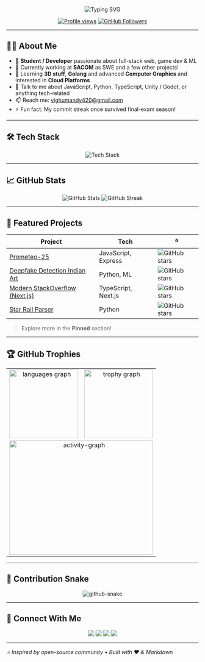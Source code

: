 

<p align="center">
  <img src="https://readme-typing-svg.demolab.com?font=Fira+Code&weight=500&size=26&pause=1000&color=58A6FF&center=true&vCenter=true&repeat=false&width=435&lines=Hi+there%2C+I'm+Vighnesh+%F0%9F%91%8B" alt="Typing SVG" />
</p>

<p align="center">
  <a href="https://komarev.com/ghpvc/?username=infernodragon456&style=for-the-badge&color=brightgreen" target="_blank"><img src="https://komarev.com/ghpvc/?username=infernodragon456&style=flat-square&color=brightgreen" alt="Profile views"/></a>
  <a href="https://github.com/infernodragon456?tab=followers"><img src="https://img.shields.io/github/followers/infernodragon456?label=Followers&style=social" alt="GitHub Followers"></a>
</p>

---

## 👨‍💻 About Me

- 🏫 **Student / Developer** passionate about full-stack web, game dev & ML
- 🔭 Currently working at **SACOM** as SWE and a few other projects!
- 🌱 Learning **3D stuff**, **Golang** and advanced **Computer Graphics** and interested in **Cloud Platforms**
- 💬 Talk to me about JavaScript, Python, TypeScript, Unity / Godot, or anything tech-related
- 📫 Reach me: vighumandy420@gmail.com
- ⚡ Fun fact: My commit streak once survived final-exam season!

---

## 🛠️ Tech Stack

<p align="center">
  <img src="https://skillicons.dev/icons?i=js,ts,python,cpp,cs,nodejs,go,react,nextjs,threejs,django,firebase,flutter,mongodb,postgres,html,css,bash,tailwind,bash,unity,godot,blender,figma,docker,aws,gcp,pytorch,raspberrypi&perline=8" alt="Tech Stack"/>
</p>

---

## 📈 GitHub Stats

<p align="center">
  <img src="https://github-readme-stats.vercel.app/api?username=infernodragon456&show_icons=true&theme=github_dark&rank_icon=github" alt="GitHub Stats"/>
  <img src="https://streak-stats.demolab.com?user=infernodragon456&theme=github-dark-blue&hide_border=false" alt="GitHub Streak"/>
</p>

---

## 🚀 Featured Projects

| Project | Tech | ⭐ |
|---------|------|----|
| [Prometeo-25](https://github.com/infernodragon456/prometeo-25-updated) | JavaScript, Express | ![GitHub stars](https://img.shields.io/github/stars/infernodragon456/prometeo-25-updated?style=social) |
| [Deepfake Detection Indian Art](https://github.com/infernodragon456/Deepfake-Detection-of-Indian-Artist-Paintings) | Python, ML | ![GitHub stars](https://img.shields.io/github/stars/infernodragon456/Deepfake-Detection-of-Indian-Artist-Paintings?style=social) |
| [Modern StackOverflow (Next.js)](https://github.com/infernodragon456/modern-stack-overflow-nextjs) | TypeScript, Next.js | ![GitHub stars](https://img.shields.io/github/stars/infernodragon456/modern-stack-overflow-nextjs?style=social) |
| [Star Rail Parser](https://github.com/infernodragon456/star-rail-parser) | Python | ![GitHub stars](https://img.shields.io/github/stars/infernodragon456/star-rail-parser?style=social) |

> Explore more in the **Pinned** section!

---

## 🏆 GitHub Trophies

<table align="center">
  <tr>
    <td align="center">
      <img src="https://github-readme-stats.vercel.app/api/top-langs?username=infernodragon456&locale=en&hide_title=false&layout=compact&card_width=320&langs_count=12&theme=gotham&hide_border=false&order=2" height="180" alt="languages graph" />
    </td>
    <td align="center">
      <img src="https://github-profile-trophy.vercel.app?username=infernodragon456&theme=dracula&column=3&row=1&margin-w=15&margin-h=10&no-bg=false&no-frame=false&order=4" height="180" alt="trophy graph" />
    </td>
  </tr>
  <tr>
    <td colspan="2" align="center">
      <img src="https://github-readme-activity-graph.vercel.app/graph?username=infernodragon456&radius=16&theme=gotham&area=true&order=5&hide_border=true&hide_title=false" width="100%" height="300" alt="activity-graph" />
    </td>
  </tr>
</table>

---

## 🐍 Contribution Snake

<p align="center">
  <picture>
    <source media="(prefers-color-scheme: dark)" srcset="https://raw.githubusercontent.com/infernodragon456/infernodragon456/output/github-contribution-grid-snake-dark.svg" />
    <source media="(prefers-color-scheme: light)" srcset="https://raw.githubusercontent.com/infernodragon456/infernodragon456/output/github-contribution-grid-snake.svg" />
    <img alt="github-snake" src="https://raw.githubusercontent.com/infernodragon456/infernodragon456/output/github-contribution-grid-snake.svg" />
  </picture>
</p>

---

## 💬 Connect With Me

<p align="center">
  <a href="mailto:vighumandy420@gmail.com"><img src="https://img.shields.io/badge/Gmail-D14836?style=for-the-badge&logo=gmail&logoColor=white" /></a>
  <a href="https://www.linkedin.com/in/vighnesh-mandavkar-3103b8254/"><img src="https://img.shields.io/badge/LinkedIn-0A66C2?style=for-the-badge&logo=linkedin&logoColor=white" /></a>
  <a href="https://x.com/VighneshMandav1"><img src="https://img.shields.io/badge/Twitter-1DA1F2?style=for-the-badge&logo=twitter&logoColor=white" /></a>
  <a href="https://infernodragon456.github.io"><img src="https://img.shields.io/badge/Portfolio-212121?style=for-the-badge&logo=About.me&logoColor=white" /></a>
</p>

---

_⭐️ Inspired by open-source community • Built with ❤️ & Markdown_
